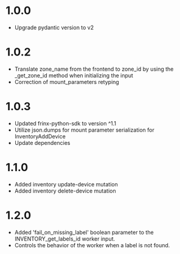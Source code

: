 # 1.0.0
- Upgrade pydantic version to v2

# 1.0.2
- Translate zone_name from the frontend to zone_id by using the _get_zone_id method when initializing the input
- Correction of mount_parameters retyping

# 1.0.3
- Updated frinx-python-sdk to version ^1.1
- Utilize json.dumps for mount parameter serialization for InventoryAddDevice
- Update dependencies

# 1.1.0
- Added inventory update-device mutation
- Added inventory delete-device mutation

# 1.2.0
- Added 'fail_on_missing_label' boolean parameter to the INVENTORY_get_labels_id worker input.
- Controls the behavior of the worker when a label is not found.
